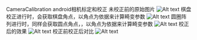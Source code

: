 CameraCalibration
android相机标定和校正
未校正前的原始图片
![Alt text](https://github.com/blogercn/CameraCalibration/blob/master/Screenshot_20170628-114301.jpg)
棋盘校正进行时，会获取棋盘角点，以角点为依据来计算畸变参数
![Alt text](https://github.com/blogercn/CameraCalibration/blob/master/Screenshot_20170628-114223.jpg)
圆圈阵列进行时，同样会获取圆点角点，，以角点为依据来计算畸变参数
![Alt text](https://github.com/blogercn/CameraCalibration/blob/master/Screenshot_20170628-142749.jpg)
校正后的效果
![Alt text](https://github.com/blogercn/CameraCalibration/blob/master/Screenshot_20170628-142807.jpg)
校正前校正后对比
![Alt text](https://github.com/blogercn/CameraCalibration/blob/master/Screenshot_20170628-142841.jpg)
